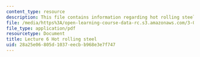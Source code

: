 ```yaml
---
content_type: resource
description: This file contains information regarding hot rolling steel.
file: /media/https%3A/open-learning-course-data-rc.s3.amazonaws.com/3-044-materials-processing-spring-2013/28a25e06805d1037eecbb968e3e7f747_MIT3_044S13_Lec06.pdf
file_type: application/pdf
resourcetype: Document
title: Lecture 6 Hot rolling steel
uid: 28a25e06-805d-1037-eecb-b968e3e7f747
---
```

